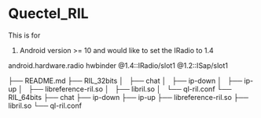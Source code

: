 # Quectel_RIL

This is for

1. Android version >= 10 and would like to set the IRadio to 1.4

<hal format="hidl">
        <name>android.hardware.radio</name>
        <transport>hwbinder</transport>
        <fqname>@1.4::IRadio/slot1</fqname>
        <fqname>@1.2::ISap/slot1</fqname>
</hal>



├── README.md
├── RIL_32bits
│   ├── chat
│   ├── ip-down
│   ├── ip-up
│   ├── libreference-ril.so
│   ├── libril.so
│   └── ql-ril.conf
└── RIL_64bits
    ├── chat
    ├── ip-down
    ├── ip-up
    ├── libreference-ril.so
    ├── libril.so
    └── ql-ril.conf


